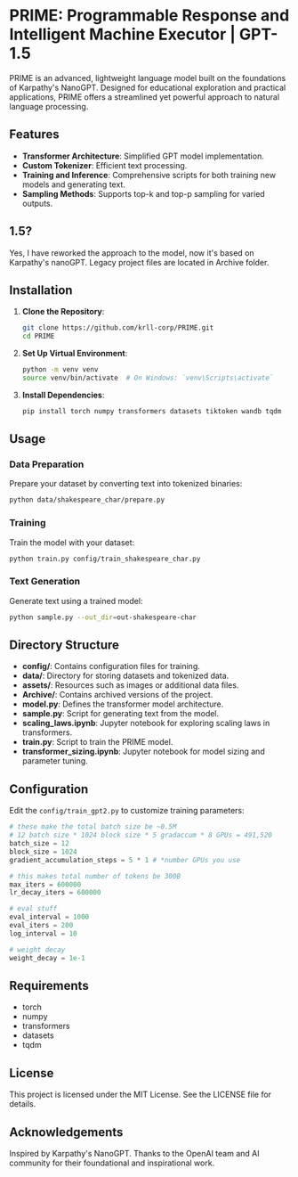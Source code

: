 # PRIME: Programmable Response and Intelligent Machine Executor | GPT-1.5

PRIME is an advanced, lightweight language model built on the foundations of Karpathy's NanoGPT. Designed for educational exploration and practical applications, PRIME offers a streamlined yet powerful approach to natural language processing.

## Features

- **Transformer Architecture**: Simplified GPT model implementation.
- **Custom Tokenizer**: Efficient text processing.
- **Training and Inference**: Comprehensive scripts for both training new models and generating text.
- **Sampling Methods**: Supports top-k and top-p sampling for varied outputs.

## 1.5?
Yes, I have reworked the approach to the model, now it's based on Karpathy's nanoGPT. Legacy project files are located in Archive folder.

## Installation

1. **Clone the Repository**:

    ```bash
    git clone https://github.com/krll-corp/PRIME.git
    cd PRIME
    ```

2. **Set Up Virtual Environment**:

    ```bash
    python -m venv venv
    source venv/bin/activate  # On Windows: `venv\Scripts\activate`
    ```

3. **Install Dependencies**:

    ```bash
    pip install torch numpy transformers datasets tiktoken wandb tqdm
    ```

## Usage

### Data Preparation

Prepare your dataset by converting text into tokenized binaries:

```bash
python data/shakespeare_char/prepare.py
```

### Training

Train the model with your dataset:

```bash
python train.py config/train_shakespeare_char.py
```

### Text Generation

Generate text using a trained model:

```bash
python sample.py --out_dir=out-shakespeare-char
```

## Directory Structure

- **config/**: Contains configuration files for training.
- **data/**: Directory for storing datasets and tokenized data.
- **assets/**: Resources such as images or additional data files.
- **Archive/**: Contains archived versions of the project.
- **model.py**: Defines the transformer model architecture.
- **sample.py**: Script for generating text from the model.
- **scaling_laws.ipynb**: Jupyter notebook for exploring scaling laws in transformers.
- **train.py**: Script to train the PRIME model.
- **transformer_sizing.ipynb**: Jupyter notebook for model sizing and parameter tuning.

## Configuration

Edit the `config/train_gpt2.py` to customize training parameters:

```python
# these make the total batch size be ~0.5M
# 12 batch size * 1024 block size * 5 gradaccum * 8 GPUs = 491,520
batch_size = 12
block_size = 1024
gradient_accumulation_steps = 5 * 1 # *number GPUs you use

# this makes total number of tokens be 300B
max_iters = 600000
lr_decay_iters = 600000

# eval stuff
eval_interval = 1000
eval_iters = 200
log_interval = 10

# weight decay
weight_decay = 1e-1
```

## Requirements

- torch
- numpy
- transformers
- datasets
- tqdm

## License

This project is licensed under the MIT License. See the LICENSE file for details.

## Acknowledgements

Inspired by Karpathy's NanoGPT. Thanks to the OpenAI team and  AI community for their foundational and inspirational work.
